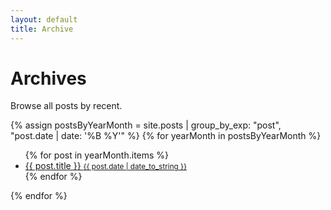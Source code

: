 ```yaml
---
layout: default
title: Archive
---
```


# Archives

Browse all posts by recent.

{% assign postsByYearMonth = site.posts | group_by_exp: "post", "post.date | date: '%B %Y'" %}
{% for yearMonth in postsByYearMonth %}

  <ul>
    {% for post in yearMonth.items %}
      <li>
        <a href="{{ post.url }}">
					{{ post.title }}
					<small><time datetime="{{ post.date | date_to_xmlschema }}">{{ post.date | date_to_string }}</time></small>
				</a>
    	</li>
    {% endfor %}
  </ul>

{% endfor %}

